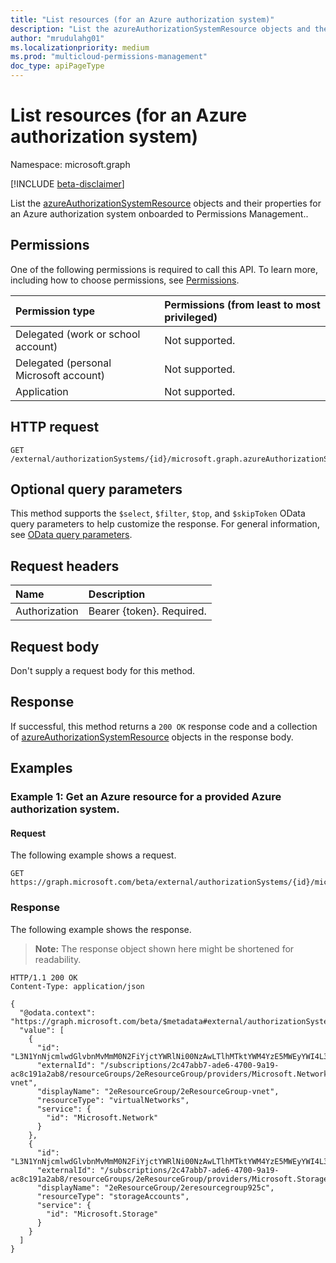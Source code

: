 ```yaml
---
title: "List resources (for an Azure authorization system)"
description: "List the azureAuthorizationSystemResource objects and their properties for an Azure authorization system onboarded to Permissions Management."
author: "mrudulahg01"
ms.localizationpriority: medium
ms.prod: "multicloud-permissions-management"
doc_type: apiPageType
---
```


# List resources (for an Azure authorization system)
Namespace: microsoft.graph

[!INCLUDE [beta-disclaimer](../../includes/beta-disclaimer.md)]

List the [azureAuthorizationSystemResource](../resources/azureauthorizationsystemresource.md) objects and their properties for an Azure authorization system onboarded to Permissions Management..

## Permissions
One of the following permissions is required to call this API. To learn more, including how to choose permissions, see [Permissions](/graph/permissions-reference).

|Permission type|Permissions (from least to most privileged)|
|:---|:---|
|Delegated (work or school account)|Not supported.|
|Delegated (personal Microsoft account)|Not supported.|
|Application|Not supported.|

<!--
[!INCLUDE [epm-rbac-servicenow-apis-read](../includes/rbac-for-apis/epm-rbac-servicenow-apis-read.md)]
-->

## HTTP request

<!-- {
  "blockType": "ignored"
}
-->
``` http
GET /external/authorizationSystems/{id}/microsoft.graph.azureAuthorizationSystem/resources
```

## Optional query parameters
This method supports the `$select`, `$filter`, `$top`, and `$skipToken` OData query parameters to help customize the response. For general information, see [OData query parameters](/graph/query-parameters).

## Request headers
|Name|Description|
|:---|:---|
|Authorization|Bearer {token}. Required.|

## Request body
Don't supply a request body for this method.

## Response

If successful, this method returns a `200 OK` response code and a collection of [azureAuthorizationSystemResource](../resources/azureauthorizationsystemresource.md) objects in the response body.

## Examples

### Example 1: Get an Azure resource for a provided Azure authorization system.

#### Request
The following example shows a request.
<!-- {
  "blockType": "request",
  "name": "list_azureauthorizationsystemresource"
}
-->
``` http
GET https://graph.microsoft.com/beta/external/authorizationSystems/{id}/microsoft.graph.azureAuthorizationSystem/resources
```


### Response
The following example shows the response.
>**Note:** The response object shown here might be shortened for readability.
<!-- {
  "blockType": "response",
  "truncated": true,
  "@odata.type": "Collection(microsoft.graph.azureAuthorizationSystemResource)"
}
-->
``` http
HTTP/1.1 200 OK
Content-Type: application/json

{
  "@odata.context": "https://graph.microsoft.com/beta/$metadata#external/authorizationSystems/{id}/resources",
  "value": [
    {
      "id": "L3N1YnNjcmlwdGlvbnMvMmM0N2FiYjctYWRlNi00NzAwLTlhMTktYWM4YzE5MWEyYWI4L3Jlc291cmNlR3JvdXBzLzJlUmVzb3VyY2VHcm91cC9wcm92aWRlcnMvTWljcm9zb2Z0Lk5ldHdvcmsvdmlydHVhbE5ldHdvcmtzLzJlUmVzb3VyY2VHcm91cC12bmV0",
      "externalId": "/subscriptions/2c47abb7-ade6-4700-9a19-ac8c191a2ab8/resourceGroups/2eResourceGroup/providers/Microsoft.Network/virtualNetworks/2eResourceGroup-vnet",
      "displayName": "2eResourceGroup/2eResourceGroup-vnet",
      "resourceType": "virtualNetworks",
      "service": {
        "id": "Microsoft.Network"
      }
    },
    {
      "id": "L3N1YnNjcmlwdGlvbnMvMmM0N2FiYjctYWRlNi00NzAwLTlhMTktYWM4YzE5MWEyYWI4L3Jlc291cmNlR3JvdXBzLzJlUmVzb3VyY2VHcm91cC9wcm92aWRlcnMvTWljcm9zb2Z0LlN0b3JhZ2Uvc3RvcmFnZUFjY291bnRzLzJlcmVzb3VyY2Vncm91cDkyNWM",
      "externalId": "/subscriptions/2c47abb7-ade6-4700-9a19-ac8c191a2ab8/resourceGroups/2eResourceGroup/providers/Microsoft.Storage/storageAccounts/2eresourcegroup925c",
      "displayName": "2eResourceGroup/2eresourcegroup925c",
      "resourceType": "storageAccounts",
      "service": {
        "id": "Microsoft.Storage"
      }
    }
  ]
}
```
